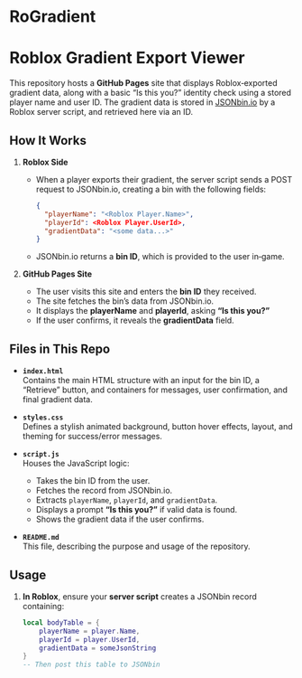 # RoGradient
# Roblox Gradient Export Viewer

This repository hosts a **GitHub Pages** site that displays Roblox‐exported gradient data, along with a basic “Is this you?” identity check using a stored player name and user ID. The gradient data is stored in [JSONbin.io](https://jsonbin.io) by a Roblox server script, and retrieved here via an ID.

## How It Works

1. **Roblox Side**  
   - When a player exports their gradient, the server script sends a POST request to JSONbin.io, creating a bin with the following fields:
     ```json
     {
       "playerName": "<Roblox Player.Name>",
       "playerId": <Roblox Player.UserId>,
       "gradientData": "<some data...>"
     }
     ```
   - JSONbin.io returns a **bin ID**, which is provided to the user in‐game.

2. **GitHub Pages Site**  
   - The user visits this site and enters the **bin ID** they received.
   - The site fetches the bin’s data from JSONbin.io.
   - It displays the **playerName** and **playerId**, asking **“Is this you?”**  
   - If the user confirms, it reveals the **gradientData** field.

## Files in This Repo

- **`index.html`**  
  Contains the main HTML structure with an input for the bin ID, a “Retrieve” button, and containers for messages, user confirmation, and final gradient data.

- **`styles.css`**  
  Defines a stylish animated background, button hover effects, layout, and theming for success/error messages.

- **`script.js`**  
  Houses the JavaScript logic:
  - Takes the bin ID from the user.
  - Fetches the record from JSONbin.io.
  - Extracts `playerName`, `playerId`, and `gradientData`.
  - Displays a prompt **“Is this you?”** if valid data is found.
  - Shows the gradient data if the user confirms.

- **`README.md`**  
  This file, describing the purpose and usage of the repository.

## Usage

1. **In Roblox**, ensure your **server script** creates a JSONbin record containing:
   ```lua
   local bodyTable = {
       playerName = player.Name,
       playerId = player.UserId,
       gradientData = someJsonString
   }
   -- Then post this table to JSONbin
